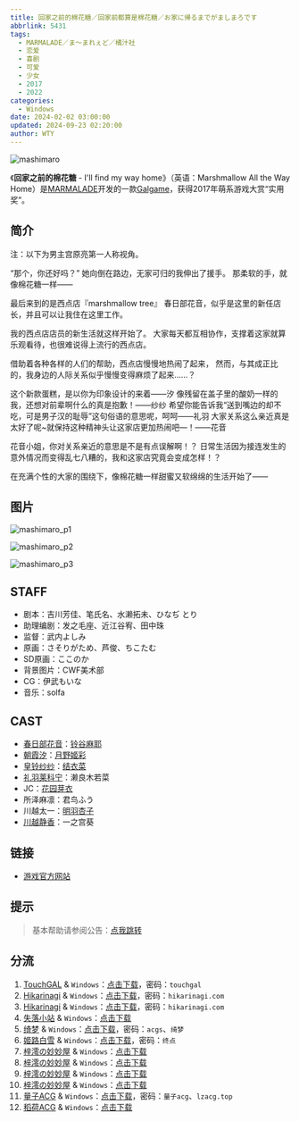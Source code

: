 ```yaml
---
title: 回家之前的棉花糖／回家前都算是棉花糖／お家に帰るまでがましまろです
abbrlink: 5431
tags:
  - MARMALADE／ま～まれぇど／橘汁社
  - 恋爱
  - 喜剧
  - 可爱
  - 少女
  - 2017
  - 2022
categories:
  - Windows
date: 2024-02-02 03:00:00
updated: 2024-09-23 02:20:00
author: WTY
---
```


![mashimaro](https://static.saop.cc/vns/img/mashimaro.webp)

《**回家之前的棉花糖** - I'll find my way home》（英语：Marshmallow All the Way Home）是[MARMALADE](https://mzh.moegirl.org.cn/MARMALADE)开发的一款[Galgame](https://mzh.moegirl.org.cn/Galgame)，获得2017年萌系游戏大赏“实用奖”。

<!-- more -->

## 简介

注：以下为男主宫原亮第一人称视角。

“那个，你还好吗？”
她向倒在路边，无家可归的我伸出了援手。
那柔软的手，就像棉花糖一样——

最后来到的是西点店『marshmallow tree』
春日部花音，似乎是这里的新任店长，并且可以让我住在这里工作。

我的西点店店员的新生活就这样开始了。
大家每天都互相协作，支撑着这家就算乐观看待，也很难说得上流行的西点店。

借助着各种各样的人们的帮助，西点店慢慢地热闹了起来，
然而，与其成正比的，我身边的人际关系似乎慢慢变得麻烦了起来……？

这个新款蛋糕，是以你为印象设计的来着——汐
像残留在盖子里的酸奶一样的我，还想对前辈啊什么的真是抱歉！——纱纱
希望你能告诉我“送到嘴边的却不吃，可是男子汉的耻辱”这句俗语的意思呢，呵呵——礼羽
大家关系这么亲近真是太好了呢~就保持这种精神头让这家店更加热闹吧—！——花音

花音小姐，你对关系亲近的意思是不是有点误解啊！？
日常生活因为接连发生的意外情况而变得乱七八糟的，我和这家店究竟会变成怎样！？

在充满个性的大家的围绕下，像棉花糖一样甜蜜又软绵绵的生活开始了——

## 图片

![mashimaro_p1](https://static.saop.cc/vns/img/mashimaro_p1.webp)

![mashimaro_p2](https://static.saop.cc/vns/img/mashimaro_p2.webp)

![mashimaro_p3](https://static.saop.cc/vns/img/mashimaro_p3.webp)

## STAFF

- 剧本：吉川芳佳、笔氏名、水濑拓未、ひなぢ とり
- 助理编剧：发之毛座、近江谷宥、田中珠
- 监督：武内よしみ
- 原画：さそりがため、芦俊、ちこたむ
- SD原画：ここのか
- 背景图片：CWF美术部
- CG：伊武もいな
- 音乐：solfa

## CAST

- [春日部花音](https://mzh.moegirl.org.cn/春日部花音)：[铃谷麻耶](https://mzh.moegirl.org.cn/铃谷麻耶)
- [朝霞汐](https://mzh.moegirl.org.cn/朝霞汐)：[月野姬彩](https://mzh.moegirl.org.cn/月野姬彩)
- [皇铃纱纱](https://mzh.moegirl.org.cn/皇铃纱纱)：[结衣菜](https://mzh.moegirl.org.cn/结衣菜)
- [礼羽莱科宁](https://mzh.moegirl.org.cn/礼羽莱科宁)：濑良木若菜
- JC：[花园芽衣](https://mzh.moegirl.org.cn/花园芽衣)
- 所泽麻凛：君鸟ふう
- 川越太一：[明羽杏子](https://mzh.moegirl.org.cn/明羽杏子)
- [川越静香](https://mzh.moegirl.org.cn/川越静香)：一之宫葵

## 链接

- [游戏官方网站](http://www.web-marmalade.com/products/mashimaro/index.html)

## 提示

> 基本帮助请参阅公告：[点我跳转](/p/announcement/)

## 分流

1. [TouchGAL](https://www.touchgal.io/) & `Windows`：[点击下载](https://pan.touchgal.net/s/ZrIa)，密码：`touchgal`
2. [Hikarinagi](https://www.hikarinagi.com/) & `Windows`：[点击下载](https://pan.himoe.uk/s/KkxHv)，密码：`hikarinagi.com`
3. [Hikarinagi](https://www.hikarinagi.com/) & `Windows`：[点击下载](https://pan.himoe.uk/s/KP8Uv)，密码：`hikarinagi.com`
4. [失落小站](https://www.shinnku.com/) & `Windows`：[点击下载](https://www.shinnku.com/api/download/0/win/%E5%9B%9E%E5%AE%B6%E4%B9%8B%E5%89%8D%E7%9A%84%E6%A3%89%E8%8A%B1%E7%B3%96.7z)
5. [绮梦](https://acgs.one/) & `Windows`：[点击下载](https://acgs.one/game/123.html)，密码：`acgs`、`绮梦`
6. [姬路白雪](https://jlbx.xyz/) & `Windows`：[点击下载](https://pan.jlbx.xyz/?s=%E5%9B%9E%E5%AE%B6%E4%B9%8B%E5%89%8D%E7%9A%84%E6%A3%89%E8%8A%B1%E7%B3%96)，密码：`终点`
7. [梓澪の妙妙屋](https://zi0.cc/) & `Windows`：[点击下载](https://zi0.cc/d/%60%E3%80%90%E5%90%88%E9%9B%86%E7%B3%BB%E5%88%97%E3%80%91/%E5%8D%97%2BGalGame%E6%B1%89%E5%8C%96%E5%8C%BA%E5%85%A8%E5%8C%BA%E8%B5%84%E6%BA%90%E5%A4%87%E4%BB%BD/2/27/%5B%E3%81%BE%EF%BD%9E%E3%81%BE%E3%82%8C%E3%81%87%E3%81%A9%5D%20%E3%81%8A%E5%AE%B6%E3%81%AB%E5%B8%B0%E3%82%8B%E3%81%BE%E3%81%A7%E3%81%8C%E3%81%BE%E3%81%97%E3%81%BE%E3%82%8D%E3%81%A7%E3%81%99%E5%9B%9E%E5%AE%B6%E4%B9%8B%E5%89%8D%E7%9A%84%E6%A3%89%E8%8A%B1%E7%B3%96%20%E6%B1%89%E5%8C%96%E7%A1%AC%E7%9B%98%E7%89%88%5B%E7%BB%BF%E8%8C%B6%E6%B1%89%E5%8C%96%E7%BB%84%5D.zip?sign=NQ1Fj3eYyZKIaRdSuJ4mAgyskeO2gb61LlpF0F6GgwU=:0)
8. [梓澪の妙妙屋](https://zi0.cc/) & `Windows`：[点击下载](https://zi0.cc/d/%2C%E3%80%90ADV-%E5%86%92%E9%99%A9%E6%B8%B8%E6%88%8F%E3%80%91/%E3%80%90PC%E3%80%91%E5%9B%9E%E5%AE%B6%E4%B9%8B%E5%89%8D%E7%9A%84%E6%A3%89%E8%8A%B1%E7%B3%96/%E3%80%90PC%E7%A1%AC%E7%9B%98%E3%80%91%E3%80%90%E5%AE%98%E4%B8%AD%E3%80%91%E5%9B%9E%E5%AE%B6%E4%B9%8B%E5%89%8D%E7%9A%84%E6%A3%89%E8%8A%B1%E7%B3%96.zip?sign=2P5l-Z3hX3wUKr_LMcJ9U1DSomw5oR5eM6Ah_w_MxF4=:0)
9. [梓澪の妙妙屋](https://zi0.cc/) & `Windows`：[点击下载](https://zi0.cc/d/%60%E3%80%90%E5%90%88%E9%9B%86%E7%B3%BB%E5%88%97%E3%80%91/%E5%8D%97%2BGalGame%E6%B1%89%E5%8C%96%E5%8C%BA%E5%85%A8%E5%8C%BA%E8%B5%84%E6%BA%90%E5%A4%87%E4%BB%BD/2/27/%5B%E3%81%BE%EF%BD%9E%E3%81%BE%E3%82%8C%E3%81%87%E3%81%A9%5D%20%E3%81%8A%E5%AE%B6%E3%81%AB%E5%B8%B0%E3%82%8B%E3%81%BE%E3%81%A7%E3%81%8C%E3%81%BE%E3%81%97%E3%81%BE%E3%82%8D%E3%81%A7%E3%81%99%20%20%E5%9B%9E%E5%AE%B6%E5%89%8D%E9%83%BD%E7%AE%97%E6%98%AF%E6%A3%89%E8%8A%B1%E7%B3%96%20%E6%B1%89%E5%8C%96%E7%A1%AC%E7%9B%98%E7%89%88%5B%E5%AE%98%E6%96%B9%E4%B8%AD%E6%97%A5%E8%8B%B1%E6%96%87%5D.zip?sign=QRWvFWVtQwMVKDcEddl5wmX4rycBfbXWx4mcFCZfeNc=:0)
10. [梓澪の妙妙屋](https://zi0.cc/) & `Windows`：[点击下载](https://zi0.cc/d/%60%E3%80%90%E5%90%88%E9%9B%86%E7%B3%BB%E5%88%97%E3%80%91/%E5%8D%97%2BGalGame%E6%B1%89%E5%8C%96%E5%8C%BA%E5%85%A8%E5%8C%BA%E8%B5%84%E6%BA%90%E5%A4%87%E4%BB%BD/1/07/%5BDWARFSOFT%5D%E3%81%BE%E3%81%97%E3%82%85%E3%81%BE%E3%82%8D%E2%98%86%E3%81%84%E3%82%82%E3%81%86%E3%81%A8%E2%98%86%E3%81%95%E3%81%A3%E3%81%8D%E3%82%85%E3%81%B0%E3%81%99%E2%98%86%20%E6%A3%89%E8%8A%B1%E7%B3%96%E2%98%86%E5%A6%B9%E5%A6%B9%E2%98%86%E9%AD%85%E9%AD%94%20%E6%97%A0%E7%A0%81%E6%B1%89%E5%8C%96%E7%A1%AC%E7%9B%98%E7%89%88%5B%E5%AE%98%E6%96%B9%E4%B8%AD%E6%96%87%5D.zip?sign=a7opFSJ4SFMeOTfhOGZTAVHwX-kHguYQk9CJd55QR7M=:0)
11. [量子ACG](https://lzacg.org/) & `Windows`：[点击下载](https://lzacg.org/690)，密码：`量子acg`、`lzacg.top`
12. [稻荷ACG](https://amoebi.com/) & `Windows`：[点击下载](https://sakustar.com/art/840)
